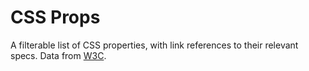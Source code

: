 # CSS Props

A filterable list of CSS properties, with link references to their relevant specs. Data from [W3C](https://www.w3.org/Style/CSS/all-properties).